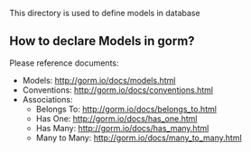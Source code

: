 This directory is used to define models in database

## How to declare Models in gorm?

Please reference documents:

+ Models: http://gorm.io/docs/models.html
+ Conventions: http://gorm.io/docs/conventions.html
+ Associations:
    + Belongs To: http://gorm.io/docs/belongs_to.html
    + Has One: http://gorm.io/docs/has_one.html
    + Has Many: http://gorm.io/docs/has_many.html
    + Many to Many: http://gorm.io/docs/many_to_many.html